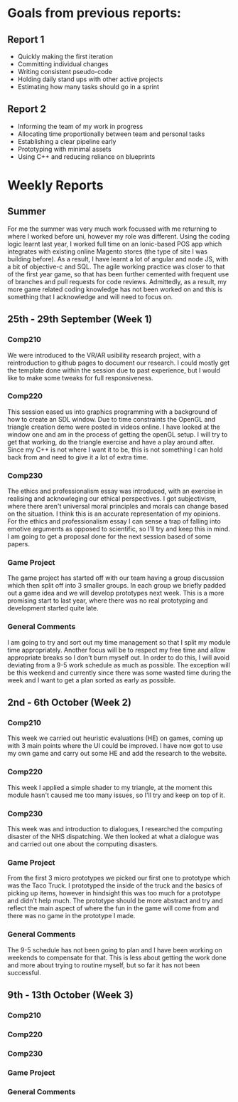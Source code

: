 # Goals from previous reports:

## Report 1

+ Quickly making the first iteration
+ Committing individual changes
+ Writing consistent pseudo-code
+ Holding daily stand ups with other active projects
+ Estimating how many tasks should go in a sprint


## Report 2

+ Informing the team of my work in progress
+ Allocating time proportionally between team and personal tasks
+ Establishing a clear pipeline early
+ Prototyping with minimal assets
+ Using C++ and reducing reliance on blueprints

# Weekly Reports

## Summer

For me the summer was very much work focussed with me returning to where I worked before uni, however my role was different. Using the coding logic learnt last year, I worked full time on an Ionic-based POS app which integrates with existing online Magento stores (the type of site I was building before). As a result, I have learnt a lot of angular and node JS, with a bit of objective-c and SQL. The agile working practice was closer to that of the first year game, so that has been further cemented with frequent use of branches and pull requests for code reviews. Admittedly, as a result, my more game related coding knowledge has not been worked on and this is something that I acknowledge and will need to focus on.

## 25th - 29th September (Week 1)

### Comp210
We were introduced to the VR/AR usibility research project, with a reintroduction to github pages to document our research. I could mostly get the template done within the session due to past experience, but I would like to make some tweaks for full responsiveness.

### Comp220
This session eased us into graphics programming with a background of how to create an SDL window. Due to time constraints the OpenGL and triangle creation demo were posted in videos online. I have looked at the window one and am in the process of getting the openGL setup. I will try to get that working, do the triangle exercise and have a play around after. Since my C++ is not where I want it to be, this is not something I can hold back from and need to give it a lot of extra time.

### Comp230
The ethics and professionalism essay was introduced, with an exercise in realising and acknowleging our ethical perspectives. I got subjectivism, where there aren't universal moral principles and morals can change based on the situation. I think this is an accurate representation of my opinions. For the ethics and professionalism essay I can sense a trap of falling into emotive arguments as opposed to scientific, so I'll try and keep this in mind. I am going to get a proposal done for the next session based of some papers.

### Game Project
The game project has started off with our team having a group discussion which then split off into 3 smaller groups. In each group we briefly padded out a game idea and we will develop prototypes next week. This is a more promising start to last year, where there was no real prototyping and development started quite late.

### General Comments
I am going to try and sort out my time management so that I split my module time appropriately. Another focus will be to respect my free time and allow appropriate breaks so I don't burn myself out. In order to do this, I will avoid deviating from a 9-5 work schedule as much as possible. The exception will be this weekend and currently since there was some wasted time during the week and I want to get a plan sorted as early as possible.

## 2nd - 6th October (Week 2)

### Comp210
This week we carried out heuristic evaluations (HE) on games, coming up with 3 main points where the UI could be improved. I have now got to use my own game and carry out some HE and add the research to the website.

### Comp220
This week I applied a simple shader to my triangle, at the moment this module hasn't caused me too many issues, so I'll try and keep on top of it.

### Comp230
This week was and introduction to dialogues, I researched the computing disaster of the NHS dispatching. We then looked at what a dialogue was and carried out one about the computing disasters.

### Game Project
From the first 3 micro prototypes we picked our first one to prototype which was the Taco Truck. I prototyped the inside of the truck and the basics of picking up items, however in hindsight this was too much for a prototype and didn't help much. The prototype should be more abstract and try and reflect the main aspect of where the fun in the game will come from and there was no game in the prototype I made.

### General Comments
The 9-5 schedule has not been going to plan and I have been working on weekends to compensate for that. This is less about getting the work done and more about trying to routine myself, but so far it has not been successful.

## 9th - 13th October (Week 3)

### Comp210


### Comp220


### Comp230


### Game Project


### General Comments


